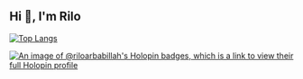 ## Hi 👋, I'm Rilo




<p align="center">
 
[![Top Langs](https://github-readme-stats.vercel.app/api/top-langs/?username=RiloArbabillah&layout=compact)](https://github.com/RiloArbabillah)

[![An image of @riloarbabillah's Holopin badges, which is a link to view their full Holopin profile](https://holopin.me/riloarbabillah)](https://holopin.io/@riloarbabillah)
</p>
